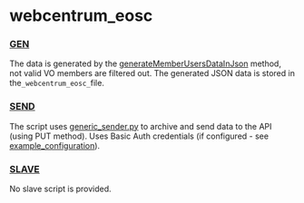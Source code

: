 # webcentrum_eosc

### [GEN](../concepts/gen.md)

The data is generated by
the [generateMemberUsersDataInJson](../modules/PerunDataGenerator.md#generatememberusersdatainjson) method, not valid VO
members are filtered out. The generated JSON data is stored in the` _webcentrum_eosc_ `file.

### [SEND](../concepts/send.md)

The script uses [generic_sender.py](../modules/generic_sender.md) to archive and send data to the API (using PUT method).
Uses Basic Auth credentials (if configured - see [example_configuration](../configurations/example_credentials.py)).

### [SLAVE](../concepts/slave.md)

No slave script is provided.
